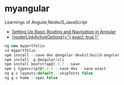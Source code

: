 # myangular
Learnings of Angular,NodeJS,JavaScript


- [Setting Up Basic Routing and Navigation in Angular](http://www.writesomecode.in/Angular/Setting-up-basic-Routing-and-Navigation-in-Angular)
- [[routerLinkActiveOptions]="{ exact: true }"](https://medium.com/@lokeshjain2008/angular-routerlinkactive-including-fragments-8bd386ecbb2a)


```typescript
ng new myportfolio
cd myportfolio
npm install --save-dev @angular-devkit/build-angular
npm install -g @angular/cli
npm install bootstrap@3.3.7 --save
npm i typescript@3.4.5 --save-dev --save-exact
ng g c layouts/default --skipTests false
ng g c home --spec false
```
